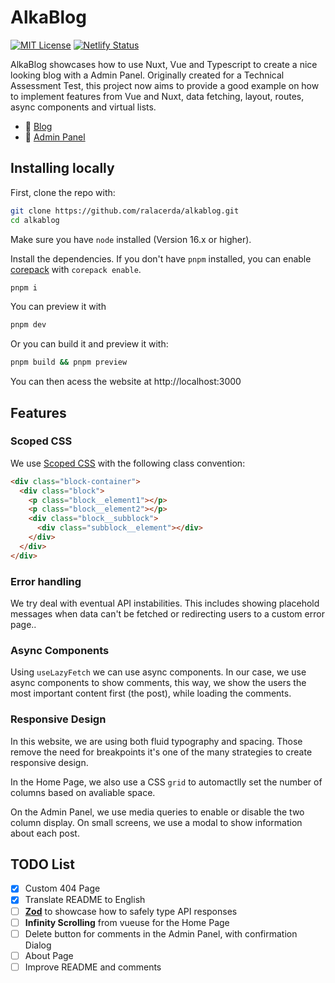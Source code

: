 # AlkaBlog

[![MIT License](https://img.shields.io/badge/License-MIT-green.svg)](https://choosealicense.com/licenses/mit/) [![Netlify Status](https://api.netlify.com/api/v1/badges/b2d01367-79f8-491e-9377-ec0fc914f0a5/deploy-status)](https://app.netlify.com/sites/alkablog/deploys)

AlkaBlog showcases how to use Nuxt, Vue and Typescript to create a nice looking blog with a Admin Panel. Originally created for a Technical Assessment Test, this project now aims to provide a good example on how to implement features from Vue and Nuxt, data fetching, layout, routes, async components and virtual lists.

- 🔗 [Blog](https://alkablog.netlify.app/)
- 🔗 [Admin Panel](https://alkablog.netlify.app/admin)

## Installing locally

First, clone the repo with:

```sh
git clone https://github.com/ralacerda/alkablog.git
cd alkablog
```

Make sure you have `node` installed (Version 16.x or higher).

Install the dependencies. If you don't have `pnpm` installed, you can enable [corepack](https://github.com/nodejs/corepack) with `corepack enable`.

```sh
pnpm i
```

You can preview it with

```sh
pnpm dev
```

Or you can build it and preview it with:

```sh
pnpm build && pnpm preview
```

You can then acess the website at http://localhost:3000

## Features

### Scoped CSS

We use [Scoped CSS](https://vuejs.org/api/sfc-css-features.html#scoped-css) with the following class convention:

```html
<div class="block-container">
  <div class="block">
    <p class="block__element1"></p>
    <p class="block__element2"></p>
    <div class="block__subblock">
      <div class="subblock__element"></div>
    </div>
  </div>
</div>
```

### Error handling

We try deal with eventual API instabilities. This includes showing placehold messages when data can't be fetched or redirecting users to a custom error page..

### Async Components

Using `useLazyFetch` we can use async components. In our case, we use async components to show comments, this way, we show the users the most important content first (the post), while loading the comments.

### Responsive Design

In this website, we are using both fluid typography and spacing. Those remove the need for breakpoints it's one of the many strategies to create responsive design.

In the Home Page, we also use a CSS `grid` to automactlly set the number of columns based on avaliable space.

On the Admin Panel, we use media queries to enable or disable the two column display. On small screens, we use a modal to show information about each post.

## TODO List

- [x] Custom 404 Page
- [x] Translate README to English
- [ ] **[Zod](https://zod.dev/)** to showcase how to safely type API responses
- [ ] **Infinity Scrolling** from vueuse for the Home Page
- [ ] Delete button for comments in the Admin Panel, with confirmation Dialog
- [ ] About Page
- [ ] Improve README and comments
